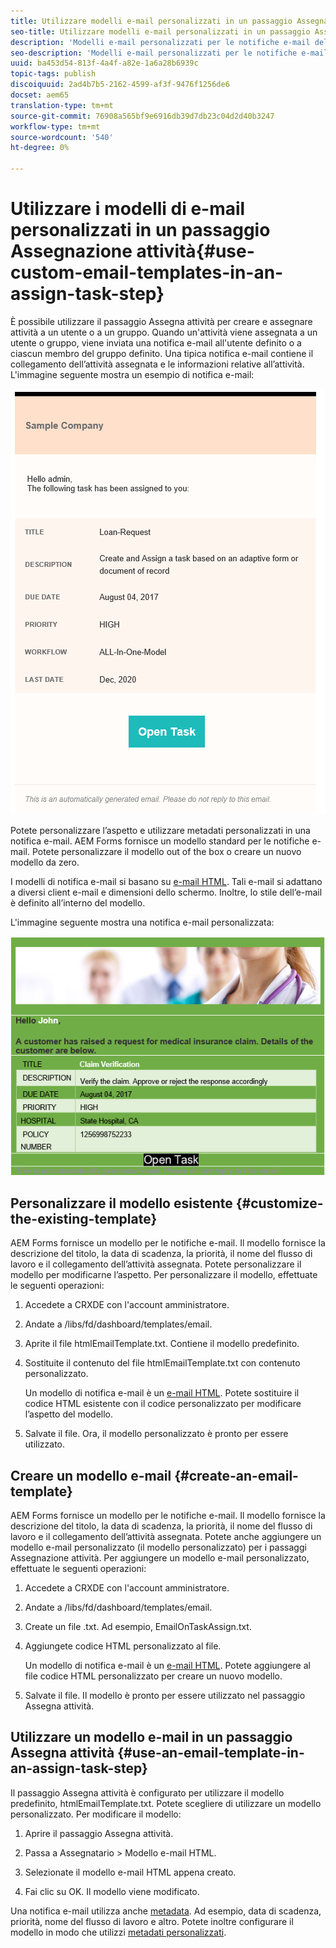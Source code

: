 ```yaml
---
title: Utilizzare modelli e-mail personalizzati in un passaggio Assegna attività
seo-title: Utilizzare modelli e-mail personalizzati in un passaggio Assegna attività
description: 'Modelli e-mail personalizzati per le notifiche e-mail del flusso di lavoro dei moduli '
seo-description: 'Modelli e-mail personalizzati per le notifiche e-mail del flusso di lavoro dei moduli '
uuid: ba453d54-813f-4a4f-a82e-1a6a28b6939c
topic-tags: publish
discoiquuid: 2ad4b7b5-2162-4599-af3f-9476f1256de6
docset: aem65
translation-type: tm+mt
source-git-commit: 76908a565bf9e6916db39d7db23c04d2d40b3247
workflow-type: tm+mt
source-wordcount: '540'
ht-degree: 0%

---
```



# Utilizzare i modelli di e-mail personalizzati in un passaggio Assegnazione attività{#use-custom-email-templates-in-an-assign-task-step}

È possibile utilizzare il passaggio Assegna attività per creare e assegnare attività a un utente o a un gruppo. Quando un&#39;attività viene assegnata a un utente o gruppo, viene inviata una notifica e-mail all&#39;utente definito o a ciascun membro del gruppo definito. Una tipica notifica e-mail contiene il collegamento dell’attività assegnata e le informazioni relative all’attività. L&#39;immagine seguente mostra un esempio di notifica e-mail:

![Notifica e-mail con modello out-of-box](do-not-localize/default_email_template_new.png)

Potete personalizzare l’aspetto e utilizzare metadati personalizzati in una notifica e-mail.  AEM Forms fornisce un modello standard per le notifiche e-mail. Potete personalizzare il modello out of the box o creare un nuovo modello da zero.

I modelli di notifica e-mail si basano su [e-mail HTML](https://en.wikipedia.org/wiki/HTML_email). Tali e-mail si adattano a diversi client e-mail e dimensioni dello schermo. Inoltre, lo stile dell’e-mail è definito all’interno del modello.

L&#39;immagine seguente mostra una notifica e-mail personalizzata:

![Notifica e-mail tramite modello personalizzato](do-not-localize/customized-email.png)

## Personalizzare il modello esistente {#customize-the-existing-template}

 AEM Forms fornisce un modello per le notifiche e-mail. Il modello fornisce la descrizione del titolo, la data di scadenza, la priorità, il nome del flusso di lavoro e il collegamento dell’attività assegnata. Potete personalizzare il modello per modificarne l’aspetto. Per personalizzare il modello, effettuate le seguenti operazioni:

1. Accedete a CRXDE con l&#39;account amministratore.

1. Andate a /libs/fd/dashboard/templates/email.

1. Aprite il file htmlEmailTemplate.txt. Contiene il modello predefinito.

1. Sostituite il contenuto del file htmlEmailTemplate.txt con contenuto personalizzato.

   Un modello di notifica e-mail è un [e-mail HTML](https://en.wikipedia.org/wiki/HTML_email). Potete sostituire il codice HTML esistente con il codice personalizzato per modificare l’aspetto del modello.

1. Salvate il file. Ora, il modello personalizzato è pronto per essere utilizzato.

## Creare un modello e-mail {#create-an-email-template}

 AEM Forms fornisce un modello per le notifiche e-mail. Il modello fornisce la descrizione del titolo, la data di scadenza, la priorità, il nome del flusso di lavoro e il collegamento dell’attività assegnata. Potete anche aggiungere un modello e-mail personalizzato (il modello personalizzato) per i passaggi Assegnazione attività. Per aggiungere un modello e-mail personalizzato, effettuate le seguenti operazioni:

1. Accedete a CRXDE con l&#39;account amministratore.

1. Andate a /libs/fd/dashboard/templates/email.

1. Create un file .txt. Ad esempio, EmailOnTaskAssign.txt.

1. Aggiungete codice HTML personalizzato al file.

   Un modello di notifica e-mail è un [e-mail HTML](https://en.wikipedia.org/wiki/HTML_email). Potete aggiungere al file codice HTML personalizzato per creare un nuovo modello.

1. Salvate il file. Il modello è pronto per essere utilizzato nel passaggio Assegna attività.

## Utilizzare un modello e-mail in un passaggio Assegna attività {#use-an-email-template-in-an-assign-task-step}

Il passaggio Assegna attività è configurato per utilizzare il modello predefinito, htmlEmailTemplate.txt. Potete scegliere di utilizzare un modello personalizzato. Per modificare il modello:

1. Aprire il passaggio Assegna attività.

1. Passa a Assegnatario > Modello e-mail HTML.

1. Selezionate il modello e-mail HTML appena creato.

1. Fai clic su OK. Il modello viene modificato.

Una notifica e-mail utilizza anche [metadata](../../forms/using/use-metadata-in-email-notifications.md). Ad esempio, data di scadenza, priorità, nome del flusso di lavoro e altro. Potete inoltre configurare il modello in modo che utilizzi [metadati personalizzati](../../forms/using/use-metadata-in-email-notifications.md#using-custom-metadata-in-an-email-notification).
